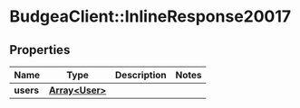 # BudgeaClient::InlineResponse20017

## Properties
Name | Type | Description | Notes
------------ | ------------- | ------------- | -------------
**users** | [**Array&lt;User&gt;**](User.md) |  | 


